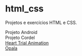 # html_css
 Projetos e exercícios HTML  e CSS.

<a>Projeto Android</a>
<br>
<a >Projeto Cordel</a>
<br>
<a href="https://carvalholeandro.github.io/html_css/desafios_cursoemvideo/heart_trial_animation/index.html">Heart Trial Animation</a> 
<br>
<a href="https://carvalholeandro.github.io/html_css/opala/index.html">Opala</a>
 

